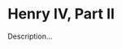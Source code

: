 <!-- ======================================================================
--- Search engine
title:          Henry IV, Part II
keywords:       Henry IV, part, history
description:    Henry IV, Part II by William Shakespeare.
--- Menu system
order:          20
text:           Henry IV, Part II
hidden:         false
umbel:          false
--- Page properties
id:             
document:       
layout:         layout-2-left
$-left:         play-list
======================================================================= -->

# Henry IV, Part II

Description...
